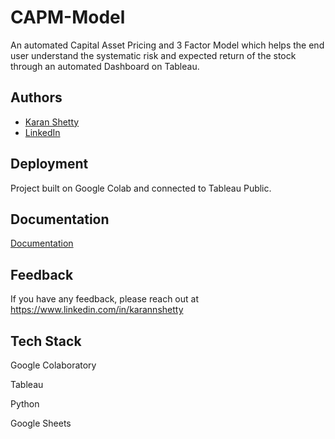 
# CAPM-Model

An automated Capital Asset Pricing and 3 Factor Model which 
helps the end user understand the systematic risk 
and expected return of the stock through an automated Dashboard on Tableau.



  
## Authors

- [Karan Shetty](https://github.com/karanns)
- [LinkedIn](https://www.linkedin.com/in/karannshetty)


  
## Deployment

Project built on Google Colab and connected to Tableau Public.

  
## Documentation

[Documentation](https://linktodocumentation)

    
## Feedback

If you have any feedback, please reach out at https://www.linkedin.com/in/karannshetty

## Tech Stack

Google Colaboratory

Tableau

Python

Google Sheets

  
